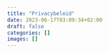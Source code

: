 ```yaml
---
title: "Privacybeleid"
date: 2023-06-17T03:09:34+02:00
draft: false
categories: []
images: []
---
```

